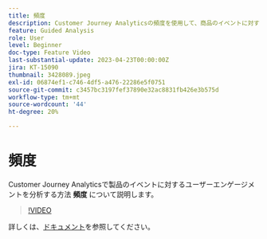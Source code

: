 ```yaml
---
title: 頻度
description: Customer Journey Analyticsの頻度を使用して、商品のイベントに対するユーザーエンゲージメントを分析する方法について説明します。
feature: Guided Analysis
role: User
level: Beginner
doc-type: Feature Video
last-substantial-update: 2023-04-23T00:00:00Z
jira: KT-15090
thumbnail: 3428089.jpeg
exl-id: 06874ef1-c746-4df5-a476-22286e5f0751
source-git-commit: c3457bc3197fef37890e32ac8831fb426e3b575d
workflow-type: tm+mt
source-wordcount: '44'
ht-degree: 20%

---
```


# 頻度

Customer Journey Analyticsで製品のイベントに対するユーザーエンゲージメントを分析する方法 **頻度** について説明します。

>[!VIDEO](https://video.tv.adobe.com/v/3428089/?learn=on)

詳しくは、[ドキュメント](https://experienceleague.adobe.com/ja/docs/analytics-platform/using/guided-analysis/trends/frequency)を参照してください。

